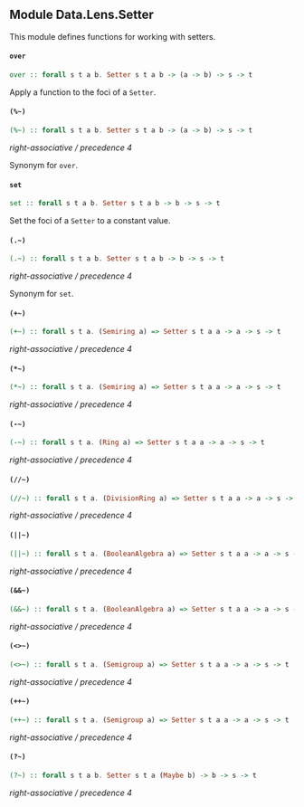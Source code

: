 ## Module Data.Lens.Setter

This module defines functions for working with setters.

#### `over`

``` purescript
over :: forall s t a b. Setter s t a b -> (a -> b) -> s -> t
```

Apply a function to the foci of a `Setter`.

#### `(%~)`

``` purescript
(%~) :: forall s t a b. Setter s t a b -> (a -> b) -> s -> t
```

_right-associative / precedence 4_

Synonym for `over`.

#### `set`

``` purescript
set :: forall s t a b. Setter s t a b -> b -> s -> t
```

Set the foci of a `Setter` to a constant value.

#### `(.~)`

``` purescript
(.~) :: forall s t a b. Setter s t a b -> b -> s -> t
```

_right-associative / precedence 4_

Synonym for `set`.

#### `(+~)`

``` purescript
(+~) :: forall s t a. (Semiring a) => Setter s t a a -> a -> s -> t
```

_right-associative / precedence 4_

#### `(*~)`

``` purescript
(*~) :: forall s t a. (Semiring a) => Setter s t a a -> a -> s -> t
```

_right-associative / precedence 4_

#### `(-~)`

``` purescript
(-~) :: forall s t a. (Ring a) => Setter s t a a -> a -> s -> t
```

_right-associative / precedence 4_

#### `(//~)`

``` purescript
(//~) :: forall s t a. (DivisionRing a) => Setter s t a a -> a -> s -> t
```

_right-associative / precedence 4_

#### `(||~)`

``` purescript
(||~) :: forall s t a. (BooleanAlgebra a) => Setter s t a a -> a -> s -> t
```

_right-associative / precedence 4_

#### `(&&~)`

``` purescript
(&&~) :: forall s t a. (BooleanAlgebra a) => Setter s t a a -> a -> s -> t
```

_right-associative / precedence 4_

#### `(<>~)`

``` purescript
(<>~) :: forall s t a. (Semigroup a) => Setter s t a a -> a -> s -> t
```

_right-associative / precedence 4_

#### `(++~)`

``` purescript
(++~) :: forall s t a. (Semigroup a) => Setter s t a a -> a -> s -> t
```

_right-associative / precedence 4_

#### `(?~)`

``` purescript
(?~) :: forall s t a b. Setter s t a (Maybe b) -> b -> s -> t
```

_right-associative / precedence 4_


